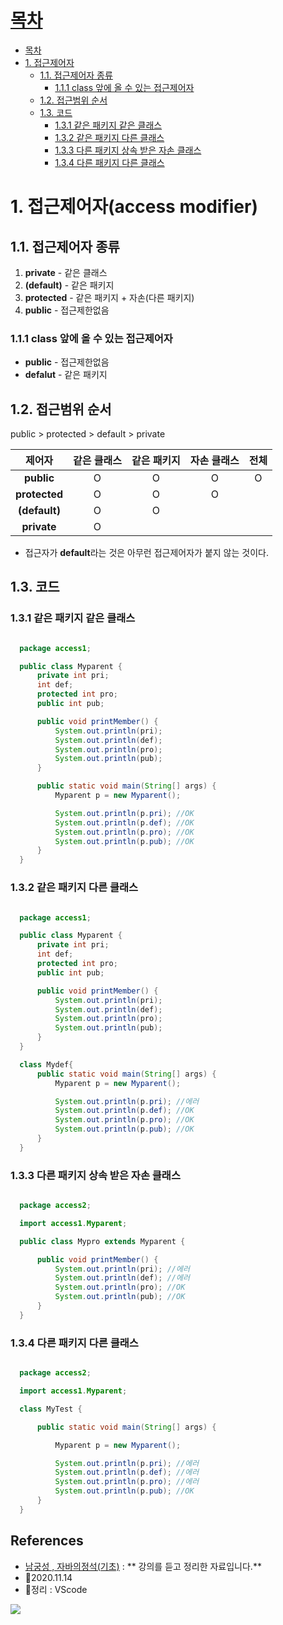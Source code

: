 # [목차](#목차)
- [목차](#목차)
- [1. 접근제어자](#1-접근제어자)
  - [1.1. 접근제어자 종류](#11-접근제어자-종류)
      - [1.1.1 class 앞에 올 수 있는 접근제어자](#111-class-앞에-올-수-있는-접근제어자)
  - [1.2. 접근범위 순서](#12-접근범위-순서)
  - [1.3. 코드](#13-코드)
    - [1.3.1 같은 패키지 같은 클래스](#131-같은-패키지-같은-클래스)
    - [1.3.2 같은 패키지 다른 클래스](#132-같은-패키지-다른-클래스)
    - [1.3.3 다른 패키지 상속 받은 자손 클래스](#133-다른-패키지-상속-받은-자손-클래스)
    - [1.3.4 다른 패키지 다른 클래스](#134-다른-패키지-다른-클래스)



# 1. 접근제어자(access modifier)


## 1.1. 접근제어자 종류

1. **private** - 같은 클래스
2. **(default)** - 같은 패키지
3. **protected** - 같은 패키지 + 자손(다른 패키지)
4. **public** - 접근제한없음

### 1.1.1 class 앞에 올 수 있는 접근제어자
  - **public** - 접근제한없음
  - **defalut** - 같은 패키지
  
## 1.2. 접근범위 순서 

public > protected > default > private

|제어자|같은 클래스|같은 패키지|자손 클래스|전체
|:-:|:-:|:-:|:-:|:-:|
|**public**|O|O|O|O|O
|**protected**|O|O|O| |
|**(default)**|O|O| | |
|**private**|O| | | |


- 접근자가 **default**라는 것은 아무런 접근제어자가 붙지 않는 것이다.

## 1.3. 코드

### 1.3.1 같은 패키지 같은 클래스

```java

  package access1;

  public class Myparent {
      private int pri;
      int def;
      protected int pro;
      public int pub;

      public void printMember() {
          System.out.println(pri);
          System.out.println(def);
          System.out.println(pro);
          System.out.println(pub);
      }

      public static void main(String[] args) {
          Myparent p = new Myparent();

          System.out.println(p.pri); //OK
          System.out.println(p.def); //OK
          System.out.println(p.pro); //OK
          System.out.println(p.pub); //OK
      }
  }
```

### 1.3.2 같은 패키지 다른 클래스

```java

  package access1;

  public class Myparent {
      private int pri;
      int def;
      protected int pro;
      public int pub;

      public void printMember() {
          System.out.println(pri);
          System.out.println(def);
          System.out.println(pro);
          System.out.println(pub);
      }
  }

  class Mydef{
      public static void main(String[] args) {
          Myparent p = new Myparent();

          System.out.println(p.pri); //에러
          System.out.println(p.def); //OK
          System.out.println(p.pro); //OK
          System.out.println(p.pub); //OK
      }
  }
```

### 1.3.3 다른 패키지 상속 받은 자손 클래스

```java

  package access2;

  import access1.Myparent;

  public class Mypro extends Myparent {

      public void printMember() {
          System.out.println(pri); //에러
          System.out.println(def); //에러
          System.out.println(pro); //OK
          System.out.println(pub); //OK
      }
  }

```

### 1.3.4 다른 패키지 다른 클래스

```java

  package access2;

  import access1.Myparent;

  class MyTest {

      public static void main(String[] args) {

          Myparent p = new Myparent();

          System.out.println(p.pri); //에러
          System.out.println(p.def); //에러
          System.out.println(p.pro); //에러
          System.out.println(p.pub); //OK
      }
  }
```

## References
- [남궁성 , 자바의정석(기초)](https://www.youtube.com/user/MasterNKS) : ** 강의를 듣고 정리한 자료입니다.**
- 🎈2020.11.14
- 🎈정리 : VScode

![](https://images.velog.io/images/withcolinsong/post/8dc5159f-5174-49f0-8cca-748d6cd38345/image.png)
